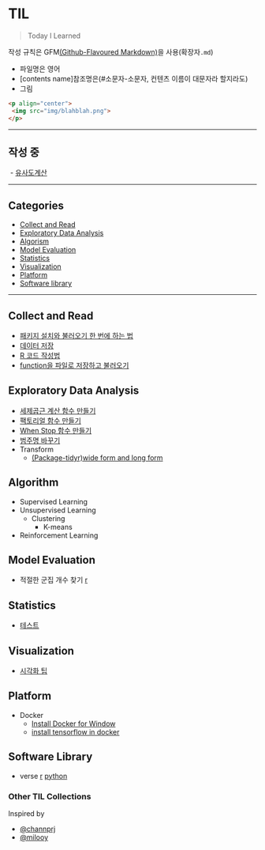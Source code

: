 # TIL
>Today I Learned

작성 규칙은 GFM[(Github-Flavoured Markdown)](https://help.github.com/categories/writing-on-github)을 사용(확장자`.md`)
- 파일명은 영어
- [contents name]참조명은(#소문자-소문자, 컨텐츠 이름이 대문자라 할지라도)
- 그림 
```html
<p align="center">
 <img src="img/blahblah.png">
</p>
```
---

## 작성 중
  - [유사도계산](R/package-tidyr.md)
  
---

## Categories
- [Collect and Read](#collect-and-read)
- [Exploratory Data Analysis](#exploratory-data-analysis)
- [Algorism](#algorism)
- [Model Evaluation](#model-evaluation)
- [Statistics](#statistics)
- [Visualization](#visualization)
- [Platform](#platform)
- [Software library](#software-library)

---

## Collect and Read
- [패키지 설치와 불러오기 한 번에 하는 법](R/function-install-and-load-packages-at-once.md)
- [데이터 저장](R/how-to-save.md)
- [R 코드 작성법](R/R-code-style-guide.md)
- [function을 파일로 저장하고 불러오기](R/save-and-load-function.md)

## Exploratory Data Analysis
- [세제곱근 계산 함수 만들기](R/function-cube-root.md)
- [팩토리얼 함수 만들기](R/function-factorial.md)
- [When Stop 함수 만들기](R/function-whenstop.md)
- [범주명 바꾸기](R/recode-factor-name.md)
- Transform
  - [(Package-tidyr)wide form and long form](R/package-tidyr.md)
## Algorithm
- Supervised Learning
- Unsupervised Learning
  - Clustering
    - K-means
- Reinforcement Learning

## Model Evaluation
- 적절한 군집 개수 찾기 [r](R/total_within_cluster_sum_of_squares.md)

## Statistics
- [테스트](docker/docker-for-jekyll.md)

## Visualization
- [시각화 팁](R/Visualization-tips.md)

## Platform
- Docker
  - [Install Docker for Window](platform/docker/install-docker-for-window.md) 
  - [install tensorflow in docker](platform/docker/install-tensorflow-in-docker.md)

## Software Library
- verse [r](R/verse.md) [python](docker/docker-for-jekyll.md)

### Other TIL Collections
Inspired by
- [@channprj](https://github.com/channprj/TIL)
- [@milooy](https://github.com/milooy/TIL)

